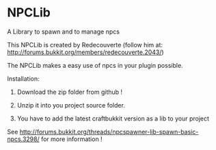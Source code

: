 NPCLib
======

A Library to spawn and to manage npcs 

This NPCLib is created by Redecouverte (follow him at: http://forums.bukkit.org/members/redecouverte.2043/)

The NPCLib makes a easy use of npcs in your plugin possible.

Installation:

1. Download the zip folder from github !

2. Unzip it into you project source folder.


3. You have to add the latest craftbukkit version as a lib to your project

See http://forums.bukkit.org/threads/npcspawner-lib-spawn-basic-npcs.3298/ for more information !
